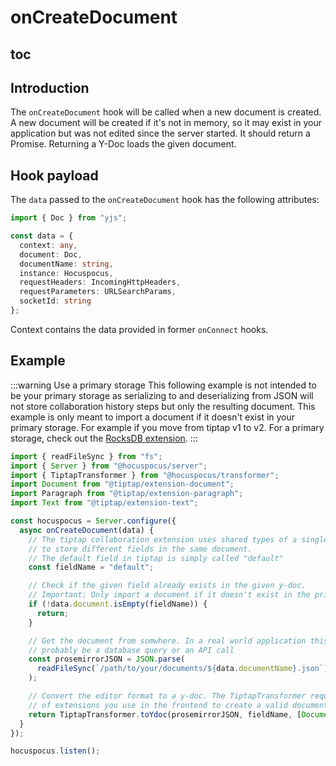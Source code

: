 # onCreateDocument

## toc

## Introduction

The `onCreateDocument` hook will be called when a new document is created. A new document will be created if it's not in memory, so it may exist in your application but was not edited since the server started. It should return a Promise. Returning a Y-Doc loads the given document.

## Hook payload

The `data` passed to the `onCreateDocument` hook has the following attributes:

```typescript
import { Doc } from "yjs";

const data = {
  context: any,
  document: Doc,
  documentName: string,
  instance: Hocuspocus,
  requestHeaders: IncomingHttpHeaders,
  requestParameters: URLSearchParams,
  socketId: string
};
```

Context contains the data provided in former `onConnect` hooks.

## Example

:::warning Use a primary storage
This following example is not intended to be your primary storage as serializing to and deserializing from JSON will not store collaboration history steps but only the resulting document. This example is only meant to import a document if it doesn't exist in your primary storage. For example if you move from tiptap v1 to v2. For a primary storage, check out the [RocksDB extension](/api/extensions/rocksdb).
:::

```typescript
import { readFileSync } from "fs";
import { Server } from "@hocuspocus/server";
import { TiptapTransformer } from "@hocuspocus/transformer";
import Document from "@tiptap/extension-document";
import Paragraph from "@tiptap/extension-paragraph";
import Text from "@tiptap/extension-text";

const hocuspocus = Server.configure({
  async onCreateDocument(data) {
    // The tiptap collaboration extension uses shared types of a single y-doc
    // to store different fields in the same document.
    // The default field in tiptap is simply called "default"
    const fieldName = "default";

    // Check if the given field already exists in the given y-doc.
    // Important: Only import a document if it doesn't exist in the primary data storage!
    if (!data.document.isEmpty(fieldName)) {
      return;
    }

    // Get the document from somwhere. In a real world application this would
    // probably be a database query or an API call
    const prosemirrorJSON = JSON.parse(
      readFileSync(`/path/to/your/documents/${data.documentName}.json`) || "{}"
    );

    // Convert the editor format to a y-doc. The TiptapTransformer requires you to pass the list
    // of extensions you use in the frontend to create a valid document
    return TiptapTransformer.toYdoc(prosemirrorJSON, fieldName, [Document, Paragraph, Text]);
  }
});

hocuspocus.listen();
```
